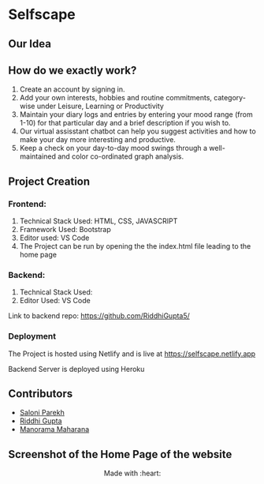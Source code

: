 # Selfscape 

 

## Our Idea

 

## How do we exactly work?

1. Create an account by signing in.
2. Add your own interests, hobbies and routine commitments, category-wise under Leisure, Learning or Productivity
3. Maintain your diary logs and entries by entering your mood range (from 1-10) for that particular day and a brief description if you wish to.
4. Our virtual assisstant chatbot can help you suggest activities and how to make your day more interesting and productive.
5. Keep a check on your day-to-day mood swings through a well-maintained and color co-ordinated graph analysis.

## Project Creation

### Frontend:

1. Technical Stack Used: HTML, CSS, JAVASCRIPT
2. Framework Used: Bootstrap
3. Editor used: VS Code
4. The Project can be run by opening the the index.html file leading to the home page

### Backend: 

1. Technical Stack Used: 
2. Editor Used: VS Code

Link to backend repo: https://github.com/RiddhiGupta5/

### Deployment

The Project is hosted using Netlify and is live at https://selfscape.netlify.app

Backend Server is deployed using Heroku

## Contributors

* [Saloni Parekh](http://github.com/saloni0104)
* [Riddhi Gupta](http://github.com/RiddhiGupta5)
* [Manorama Maharana](http://github.com/Manorama09)

## Screenshot of the Home Page of the website


<p align="center">
	Made with :heart:
</p>

